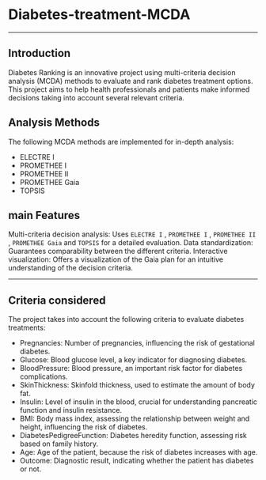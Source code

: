 ﻿# Diabetes-treatment-MCDA
 
---
## Introduction
Diabetes Ranking is an innovative project using multi-criteria decision analysis (MCDA) methods to evaluate and rank diabetes treatment options.
This project aims to help health professionals and patients make informed decisions taking into account several relevant criteria.

## Analysis Methods
The following MCDA methods are implemented for in-depth analysis:
+ ELECTRE I
+ PROMETHEE I
+ PROMETHEE II
+ PROMETHEE Gaia
+ TOPSIS

## main Features
Multi-criteria decision analysis: Uses `ELECTRE I` , `PROMETHEE I` , `PROMETHEE II` , `PROMETHEE Gaia` and `TOPSIS` for a detailed evaluation.
Data standardization: Guarantees comparability between the different criteria.
Interactive visualization: Offers a visualization of the Gaia plan for an intuitive understanding of the decision criteria.

---
## Criteria considered
The project takes into account the following criteria to evaluate diabetes treatments:

* Pregnancies: Number of pregnancies, influencing the risk of gestational diabetes.
* Glucose: Blood glucose level, a key indicator for diagnosing diabetes.
* BloodPressure: Blood pressure, an important risk factor for diabetes complications.
* SkinThickness: Skinfold thickness, used to estimate the amount of body fat.
* Insulin: Level of insulin in the blood, crucial for understanding pancreatic function and insulin resistance.
* BMI: Body mass index, assessing the relationship between weight and height, influencing the risk of diabetes.
* DiabetesPedigreeFunction: Diabetes heredity function, assessing risk based on family history.
* Age: Age of the patient, because the risk of diabetes increases with age.
* Outcome: Diagnostic result, indicating whether the patient has diabetes or not.
